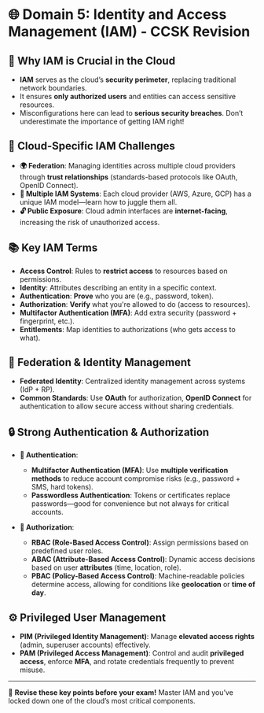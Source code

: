 # 🌐 Domain 5: Identity and Access Management (IAM) - CCSK Revision

## 🔑 Why IAM is Crucial in the Cloud
- **IAM** serves as the cloud’s **security perimeter**, replacing traditional network boundaries.
- It ensures **only authorized users** and entities can access sensitive resources.
- Misconfigurations here can lead to **serious security breaches**. Don’t underestimate the importance of getting IAM right!

## 🚀 Cloud-Specific IAM Challenges
- **🌍 Federation**: Managing identities across multiple cloud providers through **trust relationships** (standards-based protocols like OAuth, OpenID Connect).
- **🔄 Multiple IAM Systems**: Each cloud provider (AWS, Azure, GCP) has a unique IAM model—learn how to juggle them all.
- **🔓 Public Exposure**: Cloud admin interfaces are **internet-facing**, increasing the risk of unauthorized access.

## 📚 Key IAM Terms
- **Access Control**: Rules to **restrict access** to resources based on permissions.
- **Identity**: Attributes describing an entity in a specific context.
- **Authentication**: **Prove** who you are (e.g., password, token).
- **Authorization**: **Verify** what you're allowed to do (access to resources).
- **Multifactor Authentication (MFA)**: Add extra security (password + fingerprint, etc.).
- **Entitlements**: Map identities to authorizations (who gets access to what).

## 🤝 Federation & Identity Management
- **Federated Identity**: Centralized identity management across systems (IdP + RP).
- **Common Standards**: Use **OAuth** for authorization, **OpenID Connect** for authentication to allow secure access without sharing credentials.

## 🔒 Strong Authentication & Authorization
- **🔐 Authentication**:
  - **Multifactor Authentication (MFA)**: Use **multiple verification methods** to reduce account compromise risks (e.g., password + SMS, hard tokens).
  - **Passwordless Authentication**: Tokens or certificates replace passwords—good for convenience but not always for critical accounts.

- **📜 Authorization**:
  - **RBAC (Role-Based Access Control)**: Assign permissions based on predefined user roles.
  - **ABAC (Attribute-Based Access Control)**: Dynamic access decisions based on user **attributes** (time, location, role).
  - **PBAC (Policy-Based Access Control)**: Machine-readable policies determine access, allowing for conditions like **geolocation** or **time of day**.

## ⚙️ Privileged User Management
- **PIM (Privileged Identity Management)**: Manage **elevated access rights** (admin, superuser accounts) effectively.
- **PAM (Privileged Access Management)**: Control and audit **privileged access**, enforce **MFA**, and rotate credentials frequently to prevent misuse.

---

🎯 **Revise these key points before your exam!** Master IAM and you’ve locked down one of the cloud’s most critical components.
